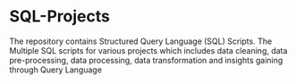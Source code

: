 # SQL-Projects
The repository contains Structured Query Language (SQL) Scripts. The Multiple SQL scripts for various projects which includes data cleaning, data pre-processing, data processing, data transformation and insights gaining through Query Language
